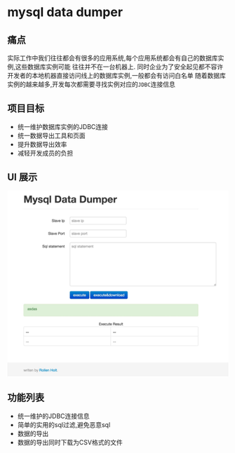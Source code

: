 # mysql data dumper

## 痛点

实际工作中我们往往都会有很多的应用系统,每个应用系统都会有自己的数据库实例,这些数据库实例可能
往往并不在一台机器上.
同时企业为了安全起见都不容许开发者的本地机器直接访问线上的数据库实例,一般都会有访问白名单
随着数据库实例的越来越多,开发每次都需要寻找实例对应的`JDBC`连接信息

## 项目目标

- 统一维护数据库实例的JDBC连接
- 统一数据导出工具和页面
- 提升数据导出效率
- 减轻开发成员的负担

## UI 展示

![UI](img/1.pic.jpg)

## 功能列表

- 统一维护的JDBC连接信息
- 简单的实用的sql过滤,避免恶意sql
- 数据的导出
- 数据的导出同时下载为CSV格式的文件